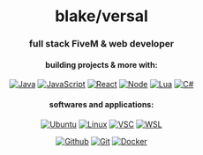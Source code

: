 <h1 align="center">blake/versal</h1>
<h3 align="center">full stack FiveM & web developer</h3>

<h4 align="center">building projects & more with:</h4>

<div align="center">
  
  <a href="">[![Java][Java.com]][Java-url] [![JavaScript][JavaScript.com]][JavaScript-url] [![React][React.js]][React-url] [![Node][Node.js]][Node-url] [![Lua][Lua.org]][Lua-url] [![C#][Csharp.com]][Csharp-url]</a>
  
  </div>

<h4 align="center">softwares and applications:</h4>

<div align="center">

  <a href="">[![Ubuntu][Ubuntu.com]][Ubuntu-url] [![Linux][Linux.com]][Linux-url] [![VSC][VSC.com]][VSC-url]  [![WSL][WSL.com]][WSL-url]
  
   </div>

<div align="center">
  
  <a href="">[![Github][Github.com]][Github-url] [![Git][Git.com]][Git-url] [![Docker][Docker.com]][Docker-url]</a>
  
  </div>
  
[React.js]: https://img.shields.io/badge/React-20232A?style=for-the-badge&logo=react&logoColor=61DAFB
[React-url]: https://reactjs.org/
[JavaScript.com]: https://img.shields.io/badge/javascript-%23323330.svg?style=for-the-badge&logo=javascript&logoColor=%23F7DF1E
[JavaScript-url]: https://www.javascript.com/
[Java.com]: https://img.shields.io/badge/java-%23ED8B00.svg?style=for-the-badge&logo=java&logoColor=white
[Java-url]: https://www.java.com/en/
[Lua.org]: https://img.shields.io/badge/lua-%232C2D72.svg?style=for-the-badge&logo=lua&logoColor=white
[Lua-url]: https://lua.org/
[Csharp.com]: https://img.shields.io/badge/c%23-%23239120.svg?style=for-the-badge&logo=c-sharp&logoColor=white
[Csharp-url]: https//https://dotnet.microsoft.com/en-us/languages/csharp
[Node.js]: https://img.shields.io/badge/node.js-6DA55F?style=for-the-badge&logo=node.js&logoColor=white
[Node-url]: https://nodejs.org/en/
[VSC.com]: https://img.shields.io/badge/Visual%20Studio%20Code-0078d7.svg?style=for-the-badge&logo=visual-studio-code&logoColor=white
[VSC-url]: https://code.visualstudio.com/
[Ubuntu.com]: https://img.shields.io/badge/Ubuntu-E95420?style=for-the-badge&logo=ubuntu&logoColor=white
[Ubuntu-url]: https://ubuntu.com/
[Linux.com]: https://img.shields.io/badge/Linux-FCC624?style=for-the-badge&logo=linux&logoColor=black
[Linux-url]: https://www.linux.org/
[WSL.com]: https://img.shields.io/badge/-WSL-blueviolet?style=for-the-badge&logo=Ubuntu
[WSL-url]: https://ubuntu.com/wsl
[Github.com]: https://img.shields.io/badge/github-%23121011.svg?style=for-the-badge&logo=github&logoColor=white
[Github-url]: https://github.com/
[Git.com]: https://img.shields.io/badge/git-%23F05033.svg?style=for-the-badge&logo=git&logoColor=white
[Git-url]: https://git-scm.com/
[Docker.com]: https://img.shields.io/badge/docker-%230db7ed.svg?style=for-the-badge&logo=docker&logoColor=white
[Docker-url]: https://www.docker.com/

  

